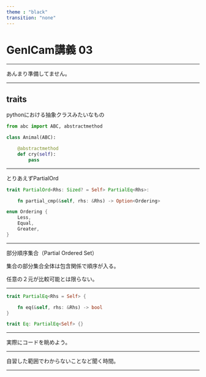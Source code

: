 ```yaml
---
theme : "black"
transition: "none"
---
```


# GenICam講義 03

---

あんまり準備してません。

---

## traits

pythonにおける抽象クラスみたいなもの

```python
from abc import ABC, abstractmethod

class Animal(ABC):

    @abstractmethod
    def cry(self):
        pass
```

---

とりあえずPartialOrd

```rust
trait PartialOrd<Rhs: Sized? = Self> PartialEq<Rhs>:

    fn partial_cmp(&self, rhs: &Rhs) -> Option<Ordering>

enum Ordering {
    Less,
    Equal,
    Greater,
}
```

---

部分順序集合（Partial Ordered Set）

集合の部分集合全体は包含関係で順序が入る。

任意の２元が比較可能とは限らない。

---

```rust
trait PartialEq<Rhs = Self> {

    fn eq(&self, rhs: &Rhs) -> bool
}

trait Eq: PartialEq<Self> {}
```

---

実際にコードを眺めよう。

---

自習した範囲でわからないことなど聞く時間。

---
